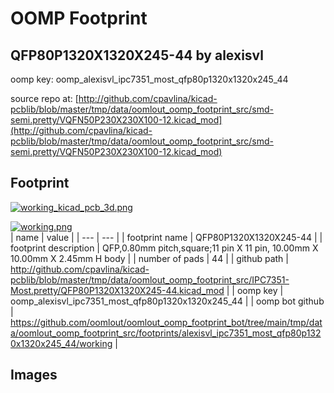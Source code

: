 # OOMP Footprint  
## QFP80P1320X1320X245-44  by alexisvl  
  
oomp key: oomp_alexisvl_ipc7351_most_qfp80p1320x1320x245_44  
  
source repo at: [http://github.com/cpavlina/kicad-pcblib/blob/master/tmp/data/oomlout_oomp_footprint_src/smd-semi.pretty/VQFN50P230X230X100-12.kicad_mod](http://github.com/cpavlina/kicad-pcblib/blob/master/tmp/data/oomlout_oomp_footprint_src/smd-semi.pretty/VQFN50P230X230X100-12.kicad_mod)  
## Footprint  
  
[![working_kicad_pcb_3d.png](working_kicad_pcb_3d_600.png)](working_kicad_pcb_3d.png)  
  
[![working.png](working_600.png)](working.png)  
| name | value | 
| --- | --- | 
| footprint name | QFP80P1320X1320X245-44 | 
| footprint description | QFP,0.80mm pitch,square;11 pin X 11 pin, 10.00mm X 10.00mm X 2.45mm H body | 
| number of pads | 44 | 
| github path | http://github.com/cpavlina/kicad-pcblib/blob/master/tmp/data/oomlout_oomp_footprint_src/IPC7351-Most.pretty/QFP80P1320X1320X245-44.kicad_mod | 
| oomp key | oomp_alexisvl_ipc7351_most_qfp80p1320x1320x245_44 | 
| oomp bot github | https://github.com/oomlout/oomlout_oomp_footprint_bot/tree/main/tmp/data/oomlout_oomp_footprint_src/footprints/alexisvl_ipc7351_most_qfp80p1320x1320x245_44/working | 
## Images  

